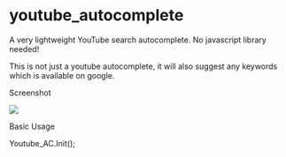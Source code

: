 # youtube_autocomplete
A very lightweight YouTube search autocomplete. No javascript library needed!

This is not just a youtube autocomplete, it will also suggest any keywords which is available on google.

Screenshot

<img src="https://s4.postimg.org/ynddqhea5/youtube_autocomplete.png" />

Basic Usage 

Youtube_AC.Init();
